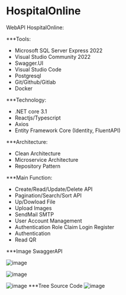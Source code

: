 # HospitalOnline
WebAPI HospitalOnline:

***Tools:
- Microsoft SQL Server Express 2022
- Visual Studio Community 2022
- Swagger.UI
- Visual Studio Code
- Postgresql
- Git/Github/Gitlab
- Docker

***Technology:
- .NET core 3.1
- Reactjs/Typescript
- Axios
- Entity Framework Core (Identity, FluentAPI)
  
***Architecture:
- Clean Architecture
- Microservice Architecture
- Repository Pattern
  
***Main Function:
- Create/Read/Update/Delete API
- Pagination/Search/Sort API
- Up/Dowload File
- Upload Images
- SendMail SMTP
- User Account Management
- Authentication Role Claim Login Register
- Authentication
- Read QR
  
***Image SwaggerAPI

 ![image](https://github.com/pvinhit/HospitalOnline/assets/143589288/759d5cbf-6f80-42d9-bf73-673a9e8ea935)

 ![image](https://github.com/pvinhit/HospitalOnline/assets/143589288/f8e4212e-3348-41b3-9a41-71b58d9c13ea)

![image](https://github.com/pvinhit/HospitalOnline/assets/143589288/8952d1bb-4c8b-4f5b-94b5-d0439cb23631)
***Tree Source Code
![image](https://github.com/pvinhit/HospitalOnline/assets/143589288/20d7462d-3d8f-4fcc-a10d-f4ea5cb71b69)


 


  
